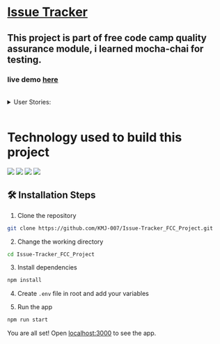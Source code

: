 # [Issue Tracker](https://www.freecodecamp.org/learn/quality-assurance/quality-assurance-projects/issue-tracker)


## This project is part of free code camp quality assurance module, i learned mocha-chai for testing.  
### live demo [here](https://issue-trackerfccproject.karanmj.repl.co/)
  
 
 <br>
 <details>
    <summary>User Stories:</summary>

- Complete the necessary routes in /routes/api.js
- Create all of the functional tests in tests/2_functional-tests.js
- Copy the sample.env file to .env and set the variables appropriately
- To run the tests uncomment NODE_ENV=test in your .env file
- To run the tests in the console, use the command npm run test. To open the Replit console, press Ctrl+Shift+P (Cmd if on a Mac) and type "open shell"
- Write the following tests in tests/2_functional-tests.js:

- Create an issue with every field: POST request to /api/issues/{project}
- Create an issue with only required fields: POST request to /api/issues/{project}
- Create an issue with missing required fields: POST request to /api/issues/{project}
- View issues on a project: GET request to /api/issues/{project}
- View issues on a project with one filter: GET request to /api/issues/{project}
- View issues on a project with multiple filters: GET request to /api/issues/{project}
- Update one field on an issue: PUT request to /api/issues/{project}
- Update multiple fields on an issue: PUT request to /api/issues/{project}
- Update an issue with missing _id: PUT request to /api/issues/{project}
- Update an issue with no fields to update: PUT request to /api/issues/{project}
- Update an issue with an invalid _id: PUT request to /api/issues/{project}
- Delete an issue: DELETE request to /api/issues/{project}
- Delete an issue with an invalid _id: DELETE request to /api/issues/{project}
- Delete an issue with missing _id: DELETE request to /api/issues/{project}
</details>
 <br>

# Technology used to build this project

![](https://img.shields.io/badge/JavaScript-F7DF1E?style=for-the-badge&logo=javascript&logoColor=black)
![](https://img.shields.io/badge/Node.js-43853D?style=for-the-badge&logo=node.js&logoColor=white)
![](https://img.shields.io/badge/Express.js-404D59?style=for-the-badge)
![](https://img.shields.io/badge/MongoDB-4EA94B?style=for-the-badge&logo=mongodb&logoColor=white)



## 🛠️ Installation Steps

1. Clone the repository

```bash
git clone https://github.com/KMJ-007/Issue-Tracker_FCC_Project.git
```

2. Change the working directory

```bash
cd Issue-Tracker_FCC_Project
```

3. Install dependencies

```bash
npm install
```

4. Create `.env` file in root and add your variables

5. Run the app

```bash
npm run start
```

You are all set! Open [localhost:3000](http://localhost:3000/) to see the app.


